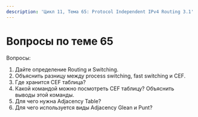 ```yaml
---
description: 'Цикл 11, Тема 65: Protocol Independent IPv4 Routing 3.1'
---
```


# Вопросы по теме 65

Вопросы:  
1. Дайте определение Routing и Switching.  
2. Объяснить разницу между process switching, fast switching и CEF.  
3. Где хранится CEF таблица?  
4. Какой командой можно посмотреть CEF таблицу? Объяснить выводы этой команды.  
5. Для чего нужна Adjacency Table?  
6. Для чего используется виды Adjacency Glean и Punt?

